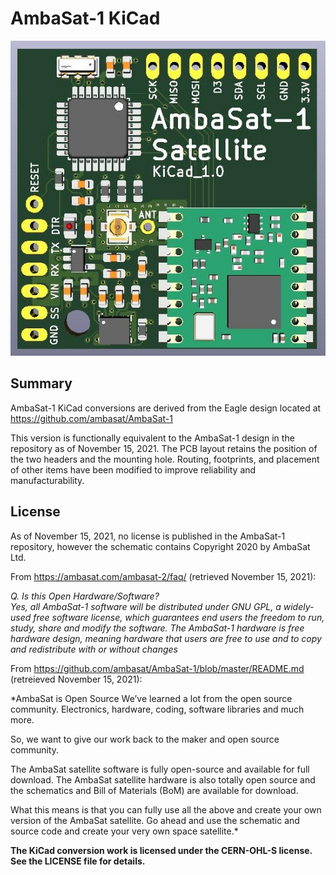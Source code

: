 # AmbaSat-1 KiCad

![AmbaSat-1 Motherboard PCB](AmbaSat-1_Satellite.jpg?raw=true "AmbaSat-1 Motherboard PCB")

## Summary

AmbaSat-1 KiCad conversions are derived from the Eagle design located at https://github.com/ambasat/AmbaSat-1

This version is functionally equivalent to the AmbaSat-1 design in the repository as of November 15, 2021.
The PCB layout retains the position of the two headers and the mounting hole.  Routing, footprints, and placement
of other items have been modified to improve reliability and manufacturability.  

## License

As of November 15, 2021, no license is published in the AmbaSat-1 repository,
however the schematic contains Copyright 2020 by AmbaSat Ltd.

From https://ambasat.com/ambasat-2/faq/ (retrieved November 15, 2021):  

*Q. Is this Open Hardware/Software?  
Yes, all AmbaSat-1 software will be distributed under GNU GPL, a widely-used free software license, which guarantees end users the freedom to run, study, share and modify the software. The AmbaSat-1 hardware is free hardware design, meaning hardware that users are free to use and to copy and redistribute with or without changes*

From https://github.com/ambasat/AmbaSat-1/blob/master/README.md (retreieved November 15, 2021):  

*AmbaSat is Open Source We’ve learned a lot from the open source community. Electronics, hardware, coding, software libraries and much more.

So, we want to give our work back to the maker and open source community.

The AmbaSat satellite software is fully open-source and available for full download. The AmbaSat satellite hardware is also totally open source and the schematics and Bill of Materials (BoM) are available for download.

What this means is that you can fully use all the above and create your own version of the AmbaSat satellite. Go ahead and use the schematic and source code and create your very own space satellite.*

**The KiCad conversion work is licensed under the CERN-OHL-S license.  See the LICENSE file for details.**
